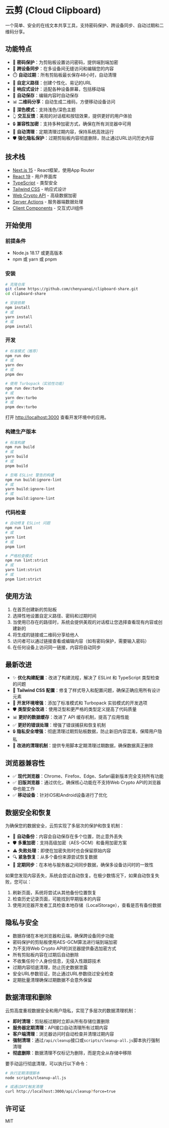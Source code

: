 # 云剪 (Cloud Clipboard)

一个简单、安全的在线文本共享工具，支持密码保护、跨设备同步、自动过期和二维码分享。

## 功能特点

- 🔐 **密码保护**：为剪贴板设置访问密码，提供端到端加密
- 🔄 **跨设备同步**：在多设备间无缝访问和编辑您的内容
- ⏱️ **自动过期**：所有剪贴板最长保存48小时，自动清理
- 🔗 **自定义路径**：创建个性化、易记的URL
- 📱 **响应式设计**：适配各种设备屏幕，包括移动端
- 💾 **自动保存**：编辑内容时自动保存
- 📊 **二维码分享**：自动生成二维码，方便移动设备访问
- 🌙 **深色模式**：支持浅色/深色主题
- 👆 **交互反馈**：美观的对话框和按钮效果，提供更好的用户体验
- 🔒 **兼容性加密**：支持多种加密方式，确保在所有浏览器中可用
- 🧹 **自动清理**：定期清理过期内容，保持系统高效运行
- 🛡️ **强化隐私保护**：过期剪贴板内容彻底删除，防止通过URL访问历史内容

## 技术栈

- [Next.js 15](https://nextjs.org/) - React框架，使用App Router
- [React 19](https://react.dev/) - 用户界面库
- [TypeScript](https://www.typescriptlang.org/) - 类型安全
- [Tailwind CSS](https://tailwindcss.com/) - 响应式设计
- [Web Crypto API](https://developer.mozilla.org/en-US/docs/Web/API/Web_Crypto_API) - 高级数据加密
- [Server Actions](https://nextjs.org/docs/app/api-reference/functions/server-actions) - 服务器端数据处理
- [Client Components](https://nextjs.org/docs/app/building-your-application/rendering/client-components) - 交互式UI组件

## 开始使用

### 前提条件

- Node.js 18.17 或更高版本
- npm 或 yarn 或 pnpm

### 安装

```bash
# 克隆仓库
git clone https://github.com/chenyuanqi/clipboard-share.git
cd clipboard-share

# 安装依赖
npm install
# 或
yarn install
# 或
pnpm install
```

### 开发

```bash
# 标准模式（推荐）
npm run dev
# 或
yarn dev
# 或
pnpm dev

# 使用 Turbopack（实验性功能）
npm run dev:turbo
# 或
yarn dev:turbo
# 或
pnpm dev:turbo
```

打开 [http://localhost:3000](http://localhost:3000) 查看开发环境中的应用。

### 构建生产版本

```bash
# 标准构建
npm run build
# 或
yarn build
# 或
pnpm build

# 忽略 ESLint 警告的构建
npm run build:ignore-lint
# 或
yarn build:ignore-lint
# 或
pnpm build:ignore-lint
```

### 代码检查

```bash
# 自动修复 ESLint 问题
npm run lint
# 或
yarn lint
# 或
pnpm lint

# 严格检查模式
npm run lint:strict
# 或
yarn lint:strict
# 或
pnpm lint:strict
```

## 使用方法

1. 在首页创建新的剪贴板
2. 选择性地设置自定义路径、密码和过期时间
3. 当使用已存在的路径时，系统会提供美观的对话框让您选择查看现有内容或创建新的
4. 将生成的链接或二维码分享给他人
5. 访问者可以通过链接查看或编辑内容（如有密码保护，需要输入密码）
6. 在任何设备上访问同一链接，内容将自动同步

## 最新改进

- ✨ **优化构建配置**：改进了构建流程，解决了 ESLint 和 TypeScript 类型检查的问题
- 🎨 **Tailwind CSS 配置**：修复了样式导入和配置问题，确保正确应用所有设计元素
- 🔧 **开发环境增强**：添加了标准模式和 Turbopack 实验模式的开发选项
- 🛡️ **类型安全改进**：使用泛型和更严格的类型定义提高了代码质量
- 📊 **更好的数据缓存**：改进了 API 缓存机制，提高了应用性能
- ✅ **更好的错误处理**：增强了错误捕获和恢复机制
- 🔒 **隐私安全增强**：彻底清理过期剪贴板数据，防止新旧内容混淆，保障用户隐私
- 🧹 **改进的清理机制**：提供专用脚本定期清理过期数据，确保数据真正删除

## 浏览器兼容性

- ✅ **现代浏览器**：Chrome、Firefox、Edge、Safari最新版本完全支持所有功能
- ✅ **旧版浏览器**：通过优化，确保核心功能在不支持Web Crypto API的浏览器中也能工作
- ✅ **移动设备**：针对iOS和Android设备进行了优化

## 数据安全和恢复

为确保您的数据安全，云剪实现了多层次的保护和恢复机制：

- 🔄 **自动备份**：内容会自动保存在多个位置，防止意外丢失
- 🛡️ **多重加密**：支持高级加密（AES-GCM）和备用加密方案
- ⚠️ **失败处理**：即使在加密失败时也会保留原始内容
- 🔍 **紧急恢复**：从多个备份来源尝试恢复数据
- 💾 **定期同步**：在本地与服务器之间同步数据，确保多设备访问时的一致性

如果您发现内容丢失，系统会尝试自动恢复。在极少数情况下，如果自动恢复失败，您可以：

1. 刷新页面，系统将尝试从其他备份位置恢复
2. 检查历史记录页面，可能找到早期版本的内容
3. 使用浏览器开发者工具检查本地存储（LocalStorage），查看是否有备份数据

## 隐私与安全

- 数据存储在本地浏览器和云端，确保跨设备同步功能
- 密码保护的剪贴板使用AES-GCM算法进行端到端加密
- 为不支持Web Crypto API的浏览器提供备选加密方式
- 所有剪贴板内容在过期后自动删除
- 不收集任何个人身份信息，无侵入性跟踪技术
- 过期内容彻底清理，防止历史数据泄露
- 安全URL参数验证，防止通过URL参数绕过安全检查
- 定期批量清理确保过期数据不会意外保留

## 数据清理和删除

云剪高度重视数据安全和用户隐私，实现了多层次的数据清理机制：

- **即时清理**：剪贴板过期时立即从所有存储位置删除
- **服务器定期清理**：API接口自动清理所有过期内容
- **客户端清理**：浏览器访问时自动检查并清理过期内容
- **强制清理**：通过`/api/cleanup`接口或`scripts/cleanup-all.js`脚本执行强制清理
- **彻底删除**：数据清理不仅标记为删除，而是完全从存储中移除

要手动运行彻底清理，可以执行以下命令：

```bash
# 执行定期清理脚本
node scripts/cleanup-all.js

# 或通过API触发清理
curl http://localhost:3000/api/cleanup?force=true
```

## 许可证

MIT
